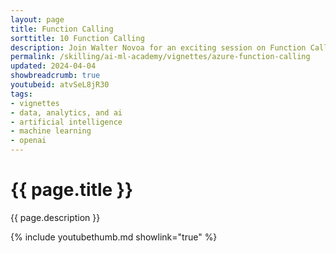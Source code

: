```yaml
---
layout: page
title: Function Calling
sorttitle: 10 Function Calling
description: Join Walter Novoa for an exciting session on Function Calling, where you’ll learn how to create custom functions that enable AI to excel at tasks and provide more insightful answers. Plus, get ready for a hands-on demo!
permalink: /skilling/ai-ml-academy/vignettes/azure-function-calling
updated: 2024-04-04
showbreadcrumb: true
youtubeid: atvSeL8jR30
tags:
- vignettes
- data, analytics, and ai
- artificial intelligence
- machine learning
- openai
---
```


# {{ page.title }}

{{ page.description }}

{% include youtubethumb.md showlink="true" %}